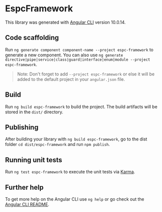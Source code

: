# EspcFramework

This library was generated with [Angular CLI](https://github.com/angular/angular-cli) version 10.0.14.

## Code scaffolding

Run `ng generate component component-name --project espc-framework` to generate a new component. You can also use `ng generate directive|pipe|service|class|guard|interface|enum|module --project espc-framework`.
> Note: Don't forget to add `--project espc-framework` or else it will be added to the default project in your `angular.json` file. 

## Build

Run `ng build espc-framework` to build the project. The build artifacts will be stored in the `dist/` directory.

## Publishing

After building your library with `ng build espc-framework`, go to the dist folder `cd dist/espc-framework` and run `npm publish`.

## Running unit tests

Run `ng test espc-framework` to execute the unit tests via [Karma](https://karma-runner.github.io).

## Further help

To get more help on the Angular CLI use `ng help` or go check out the [Angular CLI README](https://github.com/angular/angular-cli/blob/master/README.md).
